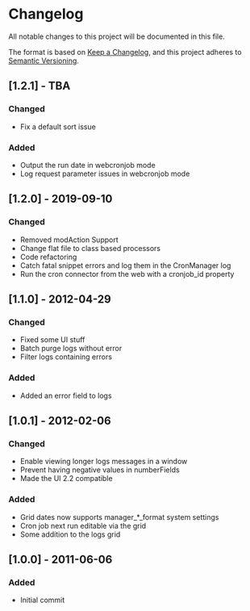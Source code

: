 # Changelog
All notable changes to this project will be documented in this file.

The format is based on [Keep a Changelog](https://keepachangelog.com/en/1.0.0/),
and this project adheres to [Semantic Versioning](https://semver.org/spec/v2.0.0.html).

## [1.2.1] - TBA
### Changed
- Fix a default sort issue
### Added
- Output the run date in webcronjob mode
- Log request parameter issues in webcronjob mode

## [1.2.0] - 2019-09-10
### Changed
- Removed modAction Support
- Change flat file to class based processors
- Code refactoring
- Catch fatal snippet errors and log them in the CronManager log
- Run the cron connector from the web with a cronjob_id property

## [1.1.0] - 2012-04-29
### Changed
- Fixed some UI stuff
- Batch purge logs without error
- Filter logs containing errors
### Added
- Added an error field to logs

## [1.0.1] - 2012-02-06
### Changed
- Enable viewing longer logs messages in a window
- Prevent having negative values in numberFields
- Made the UI 2.2 compatible
### Added
- Grid dates now supports manager_*_format system settings
- Cron job next run editable via the grid
- Some addition to the logs grid

## [1.0.0] - 2011-06-06
### Added
- Initial commit
